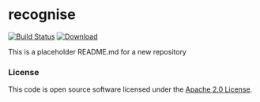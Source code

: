 
# recognise

[![Build Status](https://travis-ci.org/hmrc/recognise.svg?branch=master)](https://travis-ci.org/hmrc/recognise) [ ![Download](https://api.bintray.com/packages/hmrc/releases/recognise/images/download.svg) ](https://bintray.com/hmrc/releases/recognise/_latestVersion)

This is a placeholder README.md for a new repository

### License

This code is open source software licensed under the [Apache 2.0 License]("http://www.apache.org/licenses/LICENSE-2.0.html").
    